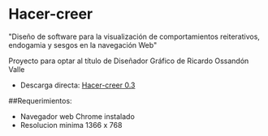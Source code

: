 Hacer-creer
===========

"Diseño de software para la visualización de comportamientos reiterativos, endogamia y sesgos en la navegación Web"

Proyecto para optar al título de Diseñador Gráfico de Ricardo Ossandón Valle

 * Descarga directa: <a href="https://github.com/hbarahona/hacer-creer/blob/master/Descarga%20Software/Hacer_creer_0.5.rar?raw=true">Hacer-creer 0.3</a> 

##Requerimientos:
 * Navegador web Chrome instalado
 * Resolucion minima 1366 x 768
